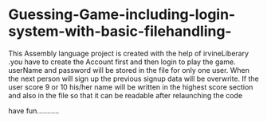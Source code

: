 # Guessing-Game-including-login-system-with-basic-filehandling-

This Assembly language project is created with the help of irvineLiberary .you have to create the Account first and then login to play the game.
userName and password will be stored in the file for only one user.
When the next person will sign up the previous signup data will be overwrite.
If the user score 9 or 10 his/her name will be written in the highest score section
and also in the file so that it can be readable after relaunching the code

have fun...........

